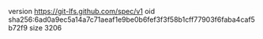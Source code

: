 version https://git-lfs.github.com/spec/v1
oid sha256:6ad0a9ec5a14a7c71aeaf1e9be0b6fef3f3f58b1cff77903f6faba4caf5b72f9
size 3206
